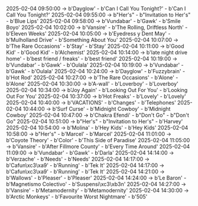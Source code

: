 2025-02-04 09:50:00 -> b'Dayglow' - b'Can I Call You Tonight?' - b'Can I Call You Tonight?'
2025-02-04 09:55:00 -> b"Her's" - b"Invitation to Her's" - b'Blue Lips'
2025-02-04 09:58:00 -> b'Vundabar' - b'Gawk' - b'Smile Boyo'
2025-02-04 10:02:00 -> b'Vansire' - b'The Rolling, Driftless North' - b'Eleven Weeks'
2025-02-04 10:05:00 -> b'Eyedress y Dent May' - b'Mulholland Drive' - b'Something About You'
2025-02-04 10:07:00 -> b'The Rare Occasions' - b'Stay' - b'Stay'
2025-02-04 10:11:00 -> b'Good Kid' - b'Good Kid' - b'Alchemist'
2025-02-04 10:14:00 -> b'late night drive home' - b'best friend / freaks' - b'best friend'
2025-02-04 10:19:00 -> b'Vundabar' - b'Gawk' - b'Oulala'
2025-02-04 10:19:00 -> b'Vundabar' - b'Gawk' - b'Oulala'
2025-02-04 10:24:00 -> b'Dayglow' - b'Fuzzybrain' - b'Hot Rod'
2025-02-04 10:27:00 -> b'The Rare Occasions' - b'Alone' - b'Alone'
2025-02-04 10:30:00 -> b'A-wall' - b'Loverboy' - b'Loverboy'
2025-02-04 10:34:00 -> b'Joy Again' - b'Looking Out For You' - b'Looking Out For You'
2025-02-04 10:37:00 -> b'Hot Freaks' - b'Lovely' - b'Lovely'
2025-02-04 10:40:00 -> b'VACATIONS' - b'Changes' - b'Telephones'
2025-02-04 10:44:00 -> b'Surf Curse' - b'Midnight Cowboy' - b'Midnight Cowboy'
2025-02-04 10:47:00 -> b'Chakra Efendi' - b"Don't Go" - b"Don't Go"
2025-02-04 10:51:00 -> b"Her's" - b"Invitation to Her's" - b'Harvey'
2025-02-04 10:54:00 -> b'Molina' - b'Hey Kids' - b'Hey Kids'
2025-02-04 10:58:00 -> b"Her's" - b'Marcel' - b'Marcel'
2025-02-04 11:01:00 -> b'Coyote Theory' - b'Color' - b'This Side of Paradise'
2025-02-04 11:05:00 -> b'Vansire' - b'After Fillmore County' - b'Every Time Around'
2025-02-04 11:09:00 -> b'Vundabar' - b'Gawk' - b'Darla'
2025-02-04 14:14:00 -> b'Verzache' - b'Needs' - b'Needs'
2025-02-04 14:17:00 -> b'Cafun\xc3\xa9' - b'Running' - b'Tek It'
2025-02-04 14:17:00 -> b'Cafun\xc3\xa9' - b'Running' - b'Tek It'
2025-02-04 14:21:00 -> b'Wallows' - b'Pleaser' - b'Pleaser'
2025-02-04 14:24:00 -> b'Le Baron' - b'Magnetismo Colectivo' - b'Suspensi\xc3\xb3n'
2025-02-04 14:27:00 -> b'Vansire' - b'Metamodernity' - b'Metamodernity'
2025-02-04 14:30:00 -> b'Arctic Monkeys' - b'Favourite Worst Nightmare' - b'505'

